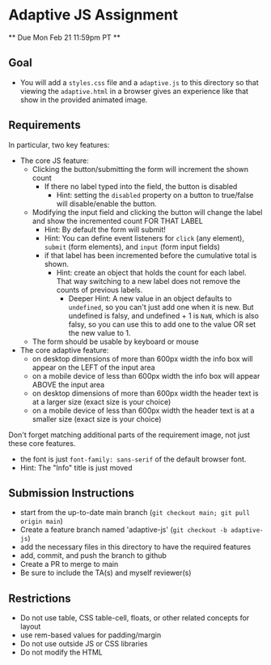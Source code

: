 # Adaptive JS Assignment

** Due Mon Feb 21 11:59pm PT **

## Goal

- You will add a `styles.css` file and a `adaptive.js` to this directory so that viewing the `adaptive.html` in a browser gives an experience like that show in the provided animated image.

## Requirements

In particular, two key features:
- The core JS feature:
  - Clicking the button/submitting the form will increment the shown count
    - If there no label typed into the field, the button is disabled
      - Hint: setting the `disabled` property on a button to true/false will disable/enable the button.
  - Modifying the input field and clicking the button will change the label and show the incremented count FOR THAT LABEL
    - Hint: By default the form will submit!
    - Hint: You can define event listeners for `click` (any element), `submit` (form elements), and `input` (form input fields) 
    - if that label has been incremented before the cumulative total is shown.
      - Hint: create an object that holds the count for each label.  That way switching to a new label does not remove the counts of previous labels.  
        - Deeper Hint: A new value in an object defaults to `undefined`, so you can't just add one when it is new. But undefined is falsy, and undefined + 1 is `NaN`, which is also falsy, so you can use this to add one to the value OR set the new value to 1.
  - The form should be usable by keyboard or mouse
- The core adaptive feature:
  - on desktop dimensions of more than 600px width the info box will appear on the LEFT of the input area
  - on a mobile device of less than 600px width the info box will appear ABOVE the input area
  - on desktop dimensions of more than 600px width the header text is at a larger size (exact size is your choice)
  - on a mobile device of less than 600px width the header text is at a smaller size (exact size is your choice)
 
Don't forget matching additional parts of the requirement image, not just these core features.
- the font is just `font-family: sans-serif` of the default browser font.  
- Hint: The "Info" title is just moved 

## Submission Instructions

* start from the up-to-date main branch (`git checkout main; git pull origin main`)
* Create a feature branch named 'adaptive-js' (`git checkout -b adaptive-js`)
* add the necessary files in this directory to have the required features
* add, commit, and push the branch to github
* Create a PR to merge to main
* Be sure to include the TA(s) and myself reviewer(s)

## Restrictions

- Do not use table, CSS table-cell, floats, or other related concepts for layout
- use rem-based values for padding/margin
- Do not use outside JS or CSS libraries
- Do not modify the HTML

